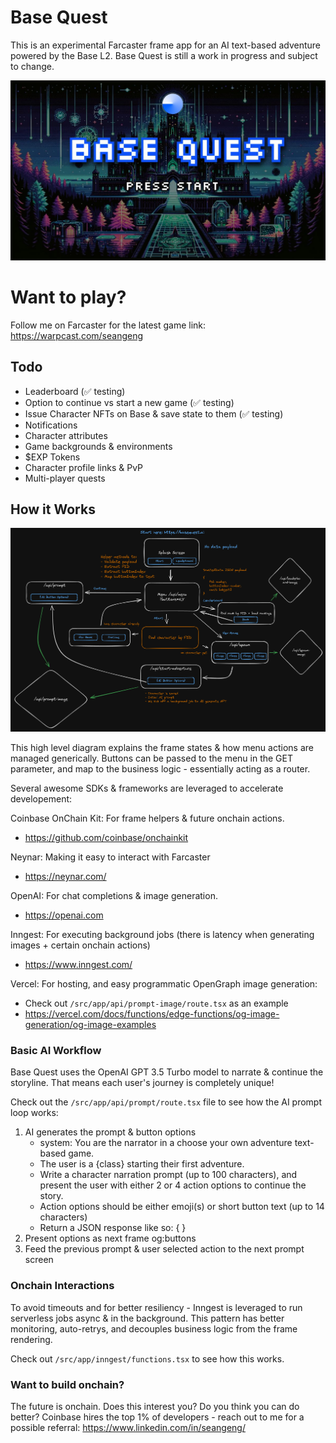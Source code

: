 # Base Quest

This is an experimental Farcaster frame app for an AI text-based adventure powered by the Base L2.
Base Quest is still a work in progress and subject to change.

![Base Quest Splash Screen](https://raw.githubusercontent.com/seangeng/based-adventure/e2128d21bf099af021946a338635b8022c8f7563/public/base-quest-bg.jpg)

# Want to play?

Follow me on Farcaster for the latest game link: https://warpcast.com/seangeng

## Todo

- Leaderboard (✅ testing)
- Option to continue vs start a new game (✅ testing)
- Issue Character NFTs on Base & save state to them (✅ testing)
- Notifications
- Character attributes
- Game backgrounds & environments
- $EXP Tokens
- Character profile links & PvP
- Multi-player quests

## How it Works

![Technical Diagram](https://raw.githubusercontent.com/seangeng/based-adventure/e2128d21bf099af021946a338635b8022c8f7563/public/base-quest-flowchart.png)

This high level diagram explains the frame states & how menu actions are managed generically.
Buttons can be passed to the menu in the GET parameter, and map to the business logic - essentially acting as a router.

Several awesome SDKs & frameworks are leveraged to accelerate developement:

Coinbase OnChain Kit: For frame helpers & future onchain actions.

- https://github.com/coinbase/onchainkit

Neynar: Making it easy to interact with Farcaster

- https://neynar.com/

OpenAI: For chat completions & image generation.

- https://openai.com

Inngest: For executing background jobs (there is latency when generating images + certain onchain actions)

- https://www.inngest.com/

Vercel: For hosting, and easy programmatic OpenGraph image generation:

- Check out `/src/app/api/prompt-image/route.tsx` as an example
- https://vercel.com/docs/functions/edge-functions/og-image-generation/og-image-examples

### Basic AI Workflow

Base Quest uses the OpenAI GPT 3.5 Turbo model to narrate & continue the storyline.
That means each user's journey is completely unique!

Check out the `/src/app/api/prompt/route.tsx` file to see how the AI prompt loop works:

1. AI generates the prompt & button options
   - system: You are the narrator in a choose your own adventure text-based game.
   - The user is a {class} starting their first adventure.
   - Write a character narration prompt (up to 100 characters), and present the user with either 2 or 4 action options to continue the story.
   - Action options should be either emoji(s) or short button text (up to 14 characters)
   - Return a JSON response like so: { }
2. Present options as next frame og:buttons
3. Feed the previous prompt & user selected action to the next prompt screen

### Onchain Interactions

To avoid timeouts and for better resiliency - Inngest is leveraged to run serverless jobs async & in the background.
This pattern has better monitoring, auto-retrys, and decouples business logic from the frame rendering.

Check out `/src/app/inngest/functions.tsx` to see how this works.

### Want to build onchain?

The future is onchain. Does this interest you? Do you think you can do better?
Coinbase hires the top 1% of developers - reach out to me for a possible referral: https://www.linkedin.com/in/seangeng/
